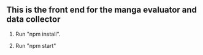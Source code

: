 ## This is the front end for the manga evaluator and data collector

1. Run "npm install".

2. Run "npm start"